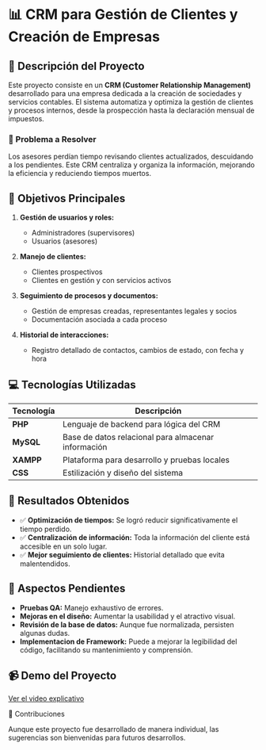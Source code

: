 # 📊 CRM para Gestión de Clientes y Creación de Empresas


## 📝 Descripción del Proyecto

Este proyecto consiste en un **CRM (Customer Relationship Management)** desarrollado para una empresa dedicada a la creación de sociedades y servicios contables. El sistema automatiza y optimiza la gestión de clientes y procesos internos, desde la prospección hasta la declaración mensual de impuestos.

### 🚩 Problema a Resolver

Los asesores perdían tiempo revisando clientes actualizados, descuidando a los pendientes. Este CRM centraliza y organiza la información, mejorando la eficiencia y reduciendo tiempos muertos.

## 🎯 Objetivos Principales

1. **Gestión de usuarios y roles:**
   - Administradores (supervisores)
   - Usuarios (asesores)

2. **Manejo de clientes:**
   - Clientes prospectivos
   - Clientes en gestión y con servicios activos

3. **Seguimiento de procesos y documentos:**
   - Gestión de empresas creadas, representantes legales y socios
   - Documentación asociada a cada proceso

4. **Historial de interacciones:**
   - Registro detallado de contactos, cambios de estado, con fecha y hora

## 💻 Tecnologías Utilizadas

| Tecnología  | Descripción                                        |
|-------------|----------------------------------------------------|
| **PHP**     | Lenguaje de backend para lógica del CRM            |
| **MySQL**   | Base de datos relacional para almacenar información|
| **XAMPP**   | Plataforma para desarrollo y pruebas locales       |
| **CSS**     | Estilización y diseño del sistema                  |

## 🌟 Resultados Obtenidos

- ✅ **Optimización de tiempos:** Se logró reducir significativamente el tiempo perdido.
- ✅ **Centralización de información:** Toda la información del cliente está accesible en un solo lugar.
- ✅ **Mejor seguimiento de clientes:** Historial detallado que evita malentendidos.

## 🚧 Aspectos Pendientes

- **Pruebas QA:** Manejo exhaustivo de errores.
- **Mejoras en el diseño:** Aumentar la usabilidad y el atractivo visual.
- **Revisión de la base de datos:** Aunque fue normalizada, persisten algunas dudas.
- **Implementacion de Framework:** Puede a mejorar la legibilidad del código, facilitando su mantenimiento y comprensión.

## 📹 Demo del Proyecto

[Ver el video explicativo](https://www.youtube.com/watch?v=JbHMMkSg7-k) <!-- Reemplaza con el enlace real -->

🤝 Contribuciones

Aunque este proyecto fue desarrollado de manera individual, las sugerencias son bienvenidas para futuros desarrollos.
